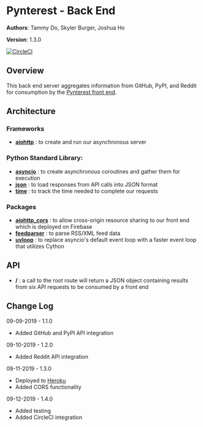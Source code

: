 # Pynterest - Back End

**Authors**: Tammy Do, Skyler Burger, Joshua Ho

**Version**: 1.3.0

[![CircleCI](https://circleci.com/gh/Pynterest/backend/tree/master.svg?style=svg)](https://circleci.com/gh/Pynterest/backend/tree/master)

## Overview
This back end server aggregates information from GitHub, PyPI, and Reddit for consumption by the [Pynterest front end](https://pynterest-58401.firebaseapp.com/).

## Architecture
### Frameworks
- [**aiohttp**](https://pypi.org/project/aiohttp/) : to create and run our asynchronous server

### Python Standard Library:
- [**asyncio**](https://docs.python.org/3/library/asyncio.html) : to create asynchronous coroutines and gather them for execution
- [**json**](https://docs.python.org/3/library/json.html) : to load responses from API calls into JSON format
- [**time**](https://docs.python.org/3/library/time.html) : to track the time needed to complete our requests

### Packages
- [**aiohttp_cors**](https://pypi.org/project/aiohttp_cors/) : to allow cross-origin resource sharing to our front end which is deployed on Firebase
- [**feedparser**](https://pypi.org/project/feedparser/) : to parse RSS/XML feed data
- [**uvloop**](https://pypi.org/project/uvloop/) : to replace asyncio's default event loop with a faster event loop that utilizes Cython

## API
- **/** : a call to the root route will return a JSON object containing results from six API requests to be consumed by a front end

## Change Log
09-09-2019 - 1.1.0
- Added GitHub and PyPI API integration

09-10-2019 - 1.2.0
- Added Reddit API integration

09-11-2019 - 1.3.0
- Deployed to [Heroku](https://pyn-terest.herokuapp.com/)
- Added CORS functionality

09-12-2019 - 1.4.0
- Added testing
- Added CircleCI integration